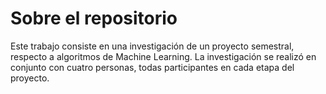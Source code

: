 # Sobre el repositorio

Este trabajo consiste en una investigación de un proyecto semestral, respecto a algoritmos de Machine Learning. La investigación se realizó en conjunto con cuatro personas, todas participantes en cada etapa del proyecto.